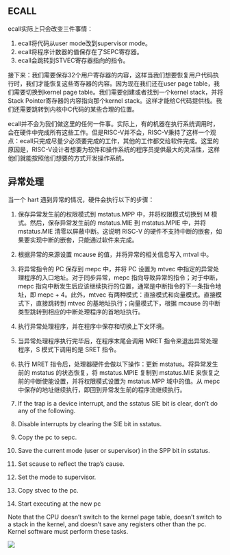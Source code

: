 ## ECALL
ecall实际上只会改变三件事情：
1. ecall将代码从user mode改到supervisor mode。
2. ecall将程序计数器的值保存在了SEPC寄存器。
3. ecall会跳转到STVEC寄存器指向的指令。

接下来：我们需要保存32个用户寄存器的内容，这样当我们想要恢复用户代码执行时，我们才能恢复这些寄存器的内容。因为现在我们还在user page table，我们需要切换到kernel page table。我们需要创建或者找到一个kernel stack，并将Stack Pointer寄存器的内容指向那个kernel stack。这样才能给C代码提供栈。我们还需要跳转到内核中C代码的某些合理的位置。

ecall并不会为我们做这里的任何一件事。实际上，有的机器在执行系统调用时，会在硬件中完成所有这些工作。但是RISC-V并不会，RISC-V秉持了这样一个观点：ecall只完成尽量少必须要完成的工作，其他的工作都交给软件完成。这里的原因是，RISC-V设计者想要为软件和操作系统的程序员提供最大的灵活性，这样他们就能按照他们想要的方式开发操作系统。

## 异常处理

当一个 hart 遇到异常的情况，硬件会执行以下的步骤：

1. 保存异常发生前的权限模式到 mstatus.MPP 中，并将权限模式切换到 M 模式。然后，保存异常发生前的 mstatus.MIE 到 mstatus.MPIE 中，并将 mstatus.MIE 清零以屏蔽中断。这说明 RISC-V 的硬件不支持中断的嵌套，如果要实现中断的嵌套，只能通过软件来完成。
2. 根据异常的来源设置 mcause 的值，并将异常的相关信息写入 mtval 中。

3. 将异常指令的 PC 保存到 mepc 中，并将 PC 设置为 mtvec 中指定的异常处理程序的入口地址。对于同步异常，mepc 指向导致异常的指令；对于中断，mepc 指向中断发生后应该继续执行的位置，通常是中断指令的下一条指令地址，即 mepc + 4。此外，mtvec 有两种模式：直接模式和向量模式。直接模式下，直接跳转到 mtvec 的基地址执行；向量模式下，根据 mcause 的中断类型跳转到相应的中断处理程序的首地址执行。
4. 执行异常处理程序，并在程序中保存和切换上下文环境。
5. 当异常处理程序执行完毕后，在程序末尾会调用 MRET 指令来退出异常处理程序，S 模式下调用的是 SRET 指令。
6. 执行 MRET 指令后，处理器硬件会做以下操作：更新 mstatus。将异常发生前的 mstatus 的状态恢复，将 mstatus.MPIE 复制到 mstatus.MIE 来恢复之前的中断使能设置，并将权限模式设置为 mstatus.MPP 域中的值。从 mepc 中保存的地址继续执行，即回到异常发生前的程序流继续执行。

1. If the trap is a device interrupt, and the sstatus SIE bit is clear, don’t do any of the
following.
2. Disable interrupts by clearing the SIE bit in sstatus.
3. Copy the pc to sepc.
4. Save the current mode (user or supervisor) in the SPP bit in sstatus.
5. Set scause to reflect the trap’s cause.
6. Set the mode to supervisor.
7. Copy stvec to the pc.
8. Start executing at the new pc

Note that the CPU doesn’t switch to the kernel page table, doesn’t switch to a stack in the
kernel, and doesn’t save any registers other than the pc. Kernel software must perform these tasks.

![](https://tinylab.org/wp-content/uploads/2022/03/riscv-linux/images/riscv-irq-pipeline-introduction/irq_pipeline.png)